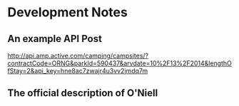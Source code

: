 # Development Notes

## An example API Post

http://api.amp.active.com/camping/campsites/?contractCode=ORNG&parkId=590437&arvdate=10%2F13%2F2014&lengthOfStay=2&api_key=hne8ac7zwajr4u3vv2jmdq7m

## The official description of O'Niell

<?xml version="1.0" encoding="UTF-8" standalone="no"?>
<resultset count="1" pname="ONEILL REGIONAL PARK" pstate="CA" resultType="campgrounds">
<result agencyIcon="" agencyName="" availabilityStatus="N" contractID="ORNG" contractType="COUNTY" facilityID="590437" facilityName="ONEILL REGIONAL PARK" faciltyPhoto="/images/nophoto.jpg" latitude="33.6593861" longitude="-117.585725" regionName="Orange County Parks" reservationChannel="" shortName="P437" sitesWithAmps="N" sitesWithPetsAllowed="Y" sitesWithSewerHookup="N" sitesWithWaterHookup="N" sitesWithWaterfront="" state="CA"/>
</resultset>